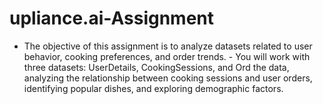 # upliance.ai-Assignment
- The objective of this assignment is to analyze datasets related to user behavior, cooking preferences, and order trends. - You will work with three datasets: UserDetails, CookingSessions, and Ord the data, analyzing the relationship between cooking sessions and user orders, identifying popular dishes, and exploring demographic factors.

